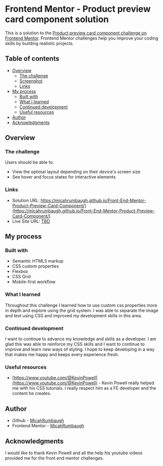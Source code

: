 # Frontend Mentor - Product preview card component solution

This is a solution to the [Product preview card component challenge on Frontend Mentor](https://www.frontendmentor.io/challenges/product-preview-card-component-GO7UmttRfa). Frontend Mentor challenges help you improve your coding skills by building realistic projects. 

## Table of contents

- [Overview](#overview)
  - [The challenge](#the-challenge)
  - [Screenshot](#screenshot)
  - [Links](#links)
- [My process](#my-process)
  - [Built with](#built-with)
  - [What I learned](#what-i-learned)
  - [Continued development](#continued-development)
  - [Useful resources](#useful-resources)
- [Author](#author)
- [Acknowledgments](#acknowledgments)

## Overview

### The challenge

Users should be able to:

- View the optimal layout depending on their device's screen size
- See hover and focus states for interactive elements

### Links

- Solution URL: https://micahrumbaugh.github.io/Front-End-Mentor-Product-Preview-Card-Component/](https://micahrumbaugh.github.io/Front-End-Mentor-Product-Preview-Card-Component/)
- Live Site URL: [TBD](TBD)

## My process

### Built with

- Semantic HTML5 markup
- CSS custom properties
- Flexbox
- CSS Grid
- Mobile-first workflow

### What I learned

Throughout this challenge I learned how to use custom css properties more in depth and explore using the grid system. I was able to separate the image and text using CSS and improved my development skills in this area. 

### Continued development

I want to continue to advance my knowledge and skills as a developer. I am glad this was able to reinforce my CSS skills and I want to continue to improve and learn new ways of styling. I hope to keep developing in a way that makes me happy and keeps every experience fresh. 

### Useful resources

- [https://www.youtube.com/@KevinPowell](https://www.youtube.com/@KevinPowell) - Kevin Powell really helped me with his CSS tutorials. I really respect him as a FE developer and the content he creates. 

## Author

- Github - [MicahRumbaugh](https://github.com/MicahRumbaugh)
- Frontend Mentor - [MicahRumbaugh](https://www.frontendmentor.io/profile/MicahRumbaugh)


## Acknowledgments

I would like to thank Kevin Powell and all the help his youtube videos provided me for the front end mentor challenges.
